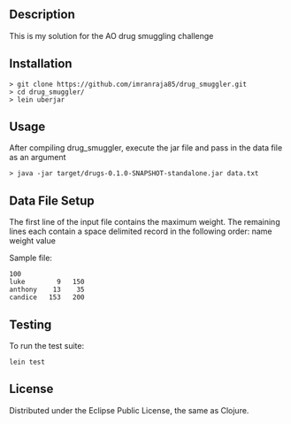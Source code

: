 ## Description

This is my solution for the AO drug smuggling challenge

## Installation

```
> git clone https://github.com/imranraja85/drug_smuggler.git
> cd drug_smuggler/
> lein uberjar
```

## Usage

After compiling drug_smuggler, execute the jar file and pass in the data file as an argument
```
> java -jar target/drugs-0.1.0-SNAPSHOT-standalone.jar data.txt
```

## Data File Setup
The first line of the input file contains the maximum weight. The remaining lines each contain a space delimited record in the following order: name weight value

Sample file:
```
100
luke        9   150
anthony    13    35
candice   153   200
```

## Testing
To run the test suite:
```
lein test
```

## License

Distributed under the Eclipse Public License, the same as Clojure.
